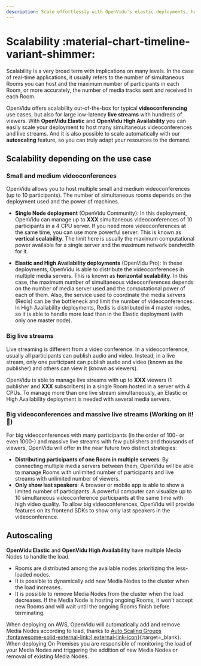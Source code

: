 ```yaml
---
description: Scale effortlessly with OpenVidu's elastic deployments, handling small meetings to massive live streams, with autoscaling and high availability support.
---
```


# Scalability :material-chart-timeline-variant-shimmer:

Scalability is a very broad term with implications on many levels. In the case of real-time applications, it usually refers to the number of simultaneous Rooms you can host and the maximum number of participants in each Room, or more accurately, the number of media tracks sent and received in each Room.

OpenVidu offers scalability out-of-the-box for typical **videoconferencing** use cases, but also for large low-latency **live streams** with hundreds of viewers. With **OpenVidu Elastic** and **OpenVidu High Availability** you can easily scale your deployment to host many simultaneous videoconferences and live streams. And it is also possible to scale automatically with our **autoscaling** feature, so you can truly adapt your resources to the demand.

## Scalability depending on the use case

### Small and medium videoconferences

OpenVidu allows you to host multiple small and medium videoconferences (up to 10 participants). The number of simultaneous rooms depends on the deployment used and the power of machines.

- **Single Node deployment** (OpenVidu Community): In this deployment, OpenVidu can manage up to **XXX** simultaneous videoconferences of 10 participants in a 4 CPU server. If you need more videoconferences at the same time, you can use more powerful server. This is known as **vertical scalability**. The limit here is usually the maximum computational power available for a single server and the maximum network bandwidth for it.

- **Elastic and High Availability deployments** (OpenVidu Pro): In these deployments, OpenVidu is able to distribute the videoconferences in multiple media servers. This is known as **horizontal scalability**. In this case, the maximum number of simultaneous videoconferences depends on the number of media server used and the computational power of each of them. Also, the service used to coordinate the media servers (Redis) can be the bottleneck and limit the number of videoconferences. In High Availability deployments, Redis is distributed in 4 master nodes, so it is able to handle more load than in the Elastic deployment (with only one master node).

### Big live streams

Live streaming is different from a video conference. In a videoconference, usually all participants can publish audio and video. Instead, in a live stream, only one participant can publish audio and video (known as the publisher) and others can view it (known as viewers).

OpenVidu is able to manage live streams with up to **XXX** viewers (1 publisher and **XXX** subscribers) in a single Room hosted in a server with 4 CPUs. To manage more than one live stream simultaneously, an Elastic or High Availability deployment is needed with several media servers.

### Big videoconferences and massive live streams (Working on it! :hammer:)

For big videoconferences with many participants (in the order of 100- or even 1000-) and massive live streams with few publishers and thousands of viewers, OpenVidu will offer in the near future two distinct strategies:

- **Distributing participants of one Room in multiple servers**: By connecting multiple media servers between them, OpenVidu will be able to manage Rooms with unlimited number of participants and live streams with unlimited number of viewers.
- **Only show last speakers**: A browser or mobile app is able to show a limited number of participants. A powerful computer can visualize up to 10 simultaneous videoconference participants at the same time with high video quality. To allow big videoconferences, OpenVidu will provide features on its frontend SDKs to show only last speakers in the videoconference.

## Autoscaling

**OpenVidu Elastic** and **OpenVidu High Availability** have multiple Media Nodes to handle the load.

- Rooms are distributed among the available nodes prioritizing the less-loaded nodes.
- It is possible to dynamically add new Media Nodes to the cluster when the load increases.
- It is possible to remove Media Nodes from the cluster when the load decreases. If the Media Node is hosting ongoing Rooms, it won't accept new Rooms and will wait until the ongoing Rooms finish before terminating.

When deploying on AWS, OpenVidu will automatically add and remove Media Nodes according to load, thanks to [Auto Scaling Groups :fontawesome-solid-external-link:{.external-link-icon}](https://docs.aws.amazon.com/autoscaling/ec2/userguide/auto-scaling-groups.html){:target=_blank}. When deploying On Premises you are responsible of monitoring the load of your Media Nodes and triggering the addition of new Media Nodes or removal of existing Media Nodes.
